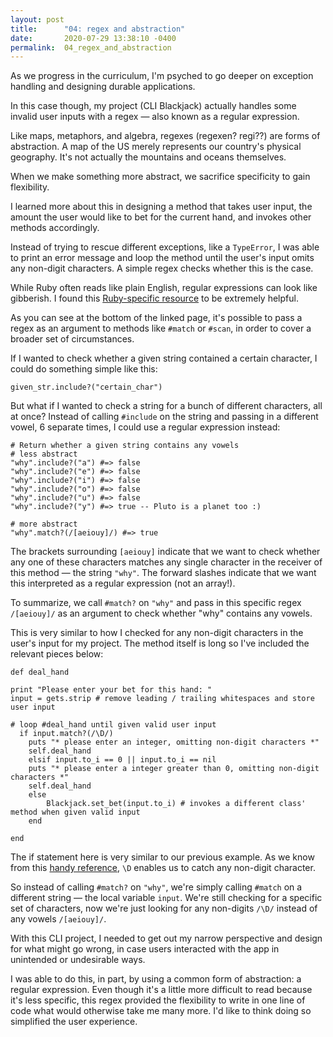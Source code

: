 ```yaml
---
layout: post
title:      "04: regex and abstraction"
date:       2020-07-29 13:38:10 -0400
permalink:  04_regex_and_abstraction
---
```



As we progress in the curriculum, I'm psyched to go deeper on exception handling and designing durable applications.

In this case though, my project (CLI Blackjack) actually handles some invalid user inputs with a regex — also known as a regular expression.

Like maps, metaphors, and algebra, regexes (regexen? regi??) are forms of abstraction. A map of the US merely represents our country's physical geography. It's not actually the mountains and oceans themselves.

When we make something more abstract, we sacrifice specificity to gain flexibility.

I learned more about this in designing a method that takes user input, the amount the user would like to bet for the current hand, and invokes other methods accordingly.

Instead of trying to rescue different exceptions, like a `TypeError`, I was able to print an error message and loop the method until the user's input omits any non-digit characters. A simple regex checks whether this is the case.

While Ruby often reads like plain English, regular expressions can look like gibberish. I found this  [Ruby-specific resource](https://rubular.com/) to be extremely helpful.

As you can see at the bottom of the linked page, it's possible to pass a regex as an argument to methods like `#match` or `#scan`, in order to cover a broader set of circumstances.

If I wanted to check whether a given string contained a certain character, I could do something simple like this:

```
given_str.include?("certain_char")
```

But what if I wanted to check a string for a bunch of different characters, all at once? Instead of calling `#include` on the string and passing in a different vowel, 6 separate times, I could use a regular expression instead:

```
# Return whether a given string contains any vowels
# less abstract
"why".include?("a") #=> false
"why".include?("e") #=> false
"why".include?("i") #=> false
"why".include?("o") #=> false
"why".include?("u") #=> false
"why".include?("y") #=> true -- Pluto is a planet too :)

# more abstract
"why".match?(/[aeiouy]/) #=> true
```

The brackets surrounding `[aeiouy]` indicate that we want to check whether any one of these characters matches any single character in the receiver of this method — the string `"why"`. The forward slashes indicate that we want this interpreted as a regular expression (not an array!).

To summarize, we call `#match?` on `"why"` and pass in this specific regex `/[aeiouy]/` as an argument to check whether "why" contains any vowels.

This is very similar to how I checked for any non-digit characters in the user's input for my project. The method itself is long so I've included the relevant pieces below:

```
def deal_hand

print "Please enter your bet for this hand: "
input = gets.strip # remove leading / trailing whitespaces and store user input

# loop #deal_hand until given valid user input
  if input.match?(/\D/)
    puts "* please enter an integer, omitting non-digit characters *"
    self.deal_hand
	elsif input.to_i == 0 || input.to_i == nil
    puts "* please enter a integer greater than 0, omitting non-digit characters *"
    self.deal_hand
	else
		Blackjack.set_bet(input.to_i) # invokes a different class' method when given valid input
	end
	
end
```

The if statement here is very similar to our previous example. As we know from this [handy reference](https://rubular.com/), `\D` enables us to catch any non-digit character. 

So instead of calling `#match?` on `"why"`, we're simply calling `#match` on a different string — the local variable `input`. We're still checking for a specific set of characters, now we're just looking for any non-digits `/\D/` instead of any vowels `/[aeiouy]/`.

With this CLI project, I needed to get out my narrow perspective and design for what might go wrong, in case users interacted with the app in unintended or undesirable ways.

I was able to do this, in part, by using a common form of abstraction: a regular expression. Even though it's a little more difficult to read because it's less specific, this regex provided the flexibility to write in one line of code what would otherwise take me many more. I'd like to think doing so simplified the user experience.

